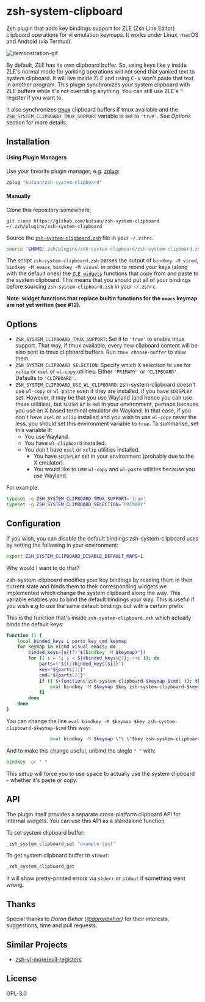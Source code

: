 # zsh-system-clipboard

Zsh plugin that adds key bindings support for ZLE (Zsh Line Editor) clipboard operations for vi emulation keymaps. It works under Linux, macOS and Android (via Termux).

![demonstration-gif](https://i.imgur.com/LyL0GfQ.gif)

By default, ZLE has its own clipboard buffer. So, using keys like <kbd>y</kbd> inside ZLE's normal mode for yanking operations will not send that yanked text to system clipboard. It will live inside ZLE and using <kbd>C-v</kbd> won't paste that text in another program. This plugin synchronizes your system clipboard with ZLE buffers while it's not overriding anything. You can still use ZLE's <kbd>"</kbd> register if you want to.

It also synchronizes [tmux](https://github.com/tmux/tmux) clipboard buffers if tmux available and the `ZSH_SYSTEM_CLIPBOARD_TMUX_SUPPORT` variable is set to `'true'`. See _Options_ section for more details.

## Installation

#### Using Plugin Managers

Use your favorite plugin manager, e.g. [zplug](https://github.com/zplug/zplug):

```sh
zplug "kutsan/zsh-system-clipboard"
```

#### Manually

Clone this repository somewhere,

```
git clone https://github.com/kutsan/zsh-system-clipboard ~/.zsh/plugins/zsh-system-clipboard
```

Source the [`zsh-system-clipboard.zsh`](https://github.com/kutsan/zsh-system-clipboard/blob/master/zsh-system-clipboard.zsh) file in your `~/.zshrc`.

```sh
source "$HOME/.zsh/plugins/zsh-system-clipboard/zsh-system-clipboard.zsh"
```

The script `zsh-system-clipboard.zsh` parses the output of `bindkey -M vicmd`, `bindkey -M emacs`, `bindkey -M visual` in order to rebind your keys (along with the default ones) the [`ZLE widgets`](http://zsh.sourceforge.net/Doc/Release/Zsh-Line-Editor.html#Zle-Widgets) functions that copy from and paste to the system clipboard. This means that you should put all of your bindings before sourcing `zsh-system-clipboard.zsh` in your `~/.zshrc`.

**Note: widget functions that replace builtin functions for the `emacs` keymap are not yet written (see #12).**

## Options

- `ZSH_SYSTEM_CLIPBOARD_TMUX_SUPPORT`: Set it to `'true'` to enable tmux support. That way, if tmux available, every new clipboard content will be also sent to tmux clipboard buffers. Run `tmux choose-buffer` to view them.
- `ZSH_SYSTEM_CLIPBOARD_SELECTION`: Specify which X selection to use for `xclip` or `xsel` or `wl-copy` utilities. Either `'PRIMARY'` or `'CLIPBOARD'`. Defaults to `'CLIPBOARD'`.
- `ZSH_SYSTEM_CLIPBOARD_USE_WL_CLIPBOARD`: zsh-system-clipboard doesn't use `wl-copy` or `wl-paste` even if they are installed, if you have `$DISPLAY` set. However, it may be that you _use_ Wayland (and hence you can use these utilities), but `$DISPLAY` is set in your environment, perhaps because you use an X based terminal emulator on Wayland. In that case, if you don't have `xsel` or `xclip` installed and you wish to use `wl-copy` never the less, you should set this environment variable to `true`. To summarise, set this variable if:
	 - You use Wayland.
	 - You have `wl-clipboard` installed.
   - You don't have `xsel` or `xclip` utilities installed.
	 - You have `$DISPLAY` set in your environment (probably due to the X emulator).
	 - You would like to use `wl-copy` and `wl-paste` utilities because you use Wayland.

For example:

```sh
typeset -g ZSH_SYSTEM_CLIPBOARD_TMUX_SUPPORT='true'
typeset -g ZSH_SYSTEM_CLIPBOARD_SELECTION='PRIMARY'
```

## Configuration

If you wish, you can disable the default bindings zsh-system-clipboard uses by setting the following in your environment:

```zsh
export ZSH_SYSTEM_CLIPBOARD_DISABLE_DEFAULT_MAPS=1
```

Why would I want to do that?

zsh-system-clipboard modifies your key bindings by reading them in their current state and binds them to their corresponding widgets we implemented which change the system clipboard along the way. This variable enables you to bind the default bindings your way. This is useful if you wish e.g to use the same default bindings but with a certain prefix.

This is the function that's inside `zsh-system-clipboard.zsh` which actually binds the default keys:

```zsh
function () {
	local binded_keys i parts key cmd keymap
	for keymap in vicmd visual emacs; do
		binded_keys=(${(f)"$(bindkey -M $keymap)"})
		for (( i = 1; i < ${#binded_keys[@]}; ++i )); do
			parts=("${(z)binded_keys[$i]}")
			key="${parts[1]}"
			cmd="${parts[2]}"
			if (( $+functions[zsh-system-clipboard-$keymap-$cmd] )); then
				eval bindkey -M $keymap $key zsh-system-clipboard-$keymap-$cmd
			fi
		done
	done
}
```

You can change the line `eval bindkey -M $keymap $key zsh-system-clipboard-$keymap-$cmd` this way:

```zsh
				eval bindkey -M $keymap \"\ \"$key zsh-system-clipboard-$keymap-$cmd
```

And to make this change useful, unbind the single `" "` with:

```zsh
bindkey -ar " "
```

This setup will force you to use <kbd>space</kbd> to actually use the system clipboard - whether it's paste or copy.

## API

The plugin itself provides a separate cross-platform clipboard API for internal widgets. You can use this API as a standalone function.

To set system clipboard buffer:

```sh
_zsh_system_clipboard_set "example text"
```

To get system clipboard buffer to `stdout`:

```sh
_zsh_system_clipboard_get
```

It will show pretty-printed errors via `stderr` or `stdout` if something went wrong.

## Thanks

Special thanks to _Doron Behar ([@doronbehar](https://github.com/doronbehar))_ for their interests, suggestions, time and pull requests.

## Similar Projects

- [zsh-vi-more/evil-registers](https://github.com/zsh-vi-more/evil-registers)

## License

GPL-3.0
